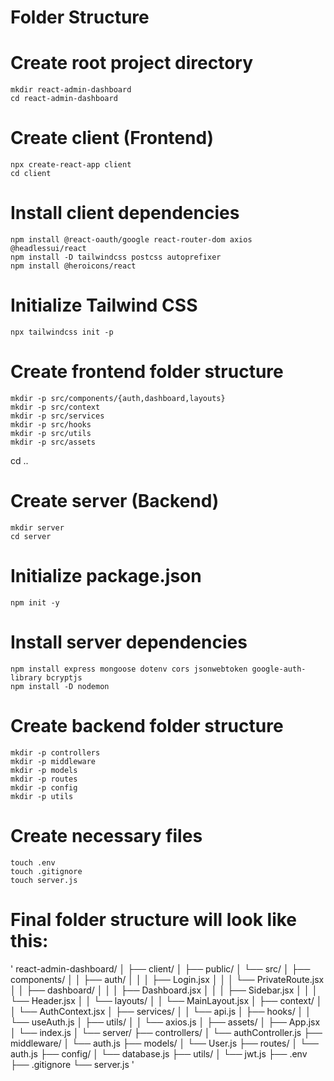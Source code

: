 # Folder Structure 
# Create root project directory
`mkdir react-admin-dashboard` <br/>
`cd react-admin-dashboard`

# Create client (Frontend)
`npx create-react-app client` <br/>
`cd client`

# Install client dependencies
`npm install @react-oauth/google react-router-dom axios @headlessui/react` <br/>
`npm install -D tailwindcss postcss autoprefixer` <br/>
`npm install @heroicons/react` <br/>

# Initialize Tailwind CSS
`npx tailwindcss init -p`

# Create frontend folder structure
`mkdir -p src/components/{auth,dashboard,layouts}` <br/>
`mkdir -p src/context` <br/>
`mkdir -p src/services` <br/>
`mkdir -p src/hooks` <br/>
`mkdir -p src/utils` <br/>
`mkdir -p src/assets`

cd ..

# Create server (Backend)
`mkdir server` <br/>
`cd server`

# Initialize package.json
`npm init -y`

# Install server dependencies
`npm install express mongoose dotenv cors jsonwebtoken google-auth-library bcryptjs` <br/>
`npm install -D nodemon`

# Create backend folder structure
`mkdir -p controllers` <br/>
`mkdir -p middleware` <br/>
`mkdir -p models` <br/>
`mkdir -p routes` <br/>
`mkdir -p config` <br/>
`mkdir -p utils`

# Create necessary files
`touch .env` <br/>
`touch .gitignore` <br/>
`touch server.js`

# Final folder structure will look like this:
'
react-admin-dashboard/
│
├── client/
│   ├── public/
│   └── src/
│       ├── components/
│       │   ├── auth/
│       │   │   ├── Login.jsx
│       │   │   └── PrivateRoute.jsx
│       │   ├── dashboard/
│       │   │   ├── Dashboard.jsx
│       │   │   ├── Sidebar.jsx
│       │   │   └── Header.jsx
│       │   └── layouts/
│       │       └── MainLayout.jsx
│       ├── context/
│       │   └── AuthContext.jsx
│       ├── services/
│       │   └── api.js
│       ├── hooks/
│       │   └── useAuth.js
│       ├── utils/
│       │   └── axios.js
│       ├── assets/
│       ├── App.jsx
│       └── index.js
│
└── server/
    ├── controllers/
    │   └── authController.js
    ├── middleware/
    │   └── auth.js
    ├── models/
    │   └── User.js
    ├── routes/
    │   └── auth.js
    ├── config/
    │   └── database.js
    ├── utils/
    │   └── jwt.js
    ├── .env
    ├── .gitignore
    └── server.js
'
